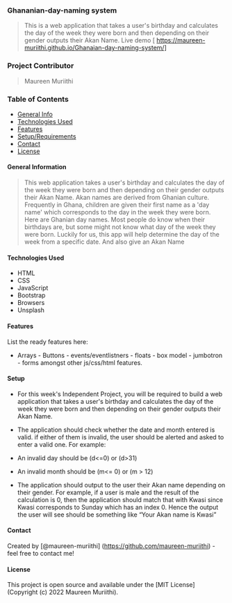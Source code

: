 ### Ghananian-day-naming system

> This is a web application that takes a user's birthday and calculates the day of the week they were born and then depending on their gender outputs their Akan Name.
> Live demo [ https://maureen-muriithi.github.io/Ghanaian-day-naming-system/]

### Project Contributor

> Maureen Muriithi

### Table of Contents

- [General Info](#general-information)
- [Technologies Used](#technologies-used)
- [Features](#features)
- [Setup/Requirements](#setup/requirements)
- [Contact](#contact)
- [License](#license)

#### General Information

> This web application takes a user's birthday and calculates the day of the week they were born and then depending on their gender outputs their Akan Name.
> Akan names are derived from Ghanian culture. Frequently in Ghana, children are given their first name as a 'day name' which corresponds to the day in the week they were born. Here are Ghanian day names.
> Most people do know when their birthdays are, but some might not know what day of the week they were born. Luckily for us, this app will help determine the day of the week from a specific date. And also give an Akan Name

#### Technologies Used

- HTML
- CSS
- JavaScript
- Bootstrap
- Browsers
- Unsplash

#### Features

List the ready features here:

- Arrays - Buttons - events/eventlistners - floats - box model - jumbotron - forms amongst other js/css/html features.

#### Setup

- For this week's Independent Project, you will be required to build a web application that takes a user's birthday and calculates the day of the week they were born and then depending on their gender outputs their Akan Name.

- The application should check whether the date and month entered is valid. if either of them is invalid, the user should be alerted and asked to enter a valid one. For example:
- An invalid day should be (d<=0) or (d>31)
- An invalid month should be (m<= 0) or (m > 12)

- The application should output to the user their Akan name depending on their gender. For example, if a user is male and the result of the calculation is 0, then the application should match that with Kwasi since Kwasi corresponds to Sunday which has an index 0. Hence the output the user will see should be something like “Your Akan name is Kwasi”

#### Contact

Created by [@maureen-muriithi] (https://github.com/maureen-muriithi) - feel free to contact me!

#### License

This project is open source and available under the [MIT License] (Copyright (c) 2022 Maureen Muriithi).

